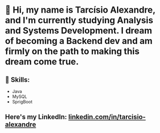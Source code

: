 # 🤘 Hi, my name is Tarcísio Alexandre, and I'm currently studying Analysis and Systems Development. I dream of becoming a Backend dev and am firmly on the path to making this dream come true.

## 💪 Skills:

* Java
* MySQL
* SprigBoot

## Here's my LinkedIn: [linkedin.com/in/tarcisio-alexandre](www.linkedin.com/in/tarcisio-alexandre)
